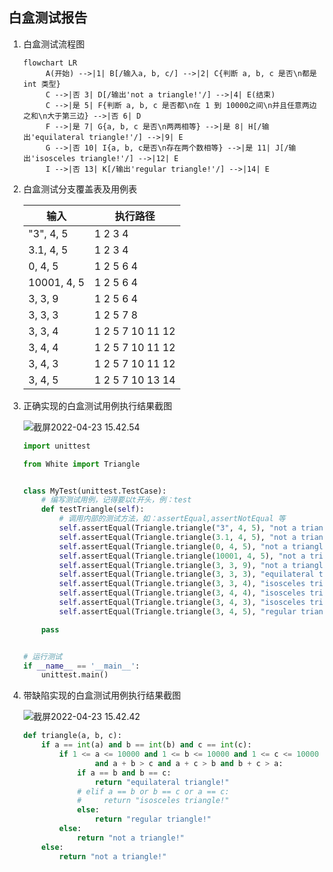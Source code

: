 ## 白盒测试报告

1. 白盒测试流程图

   ```mermaid
   flowchart LR
   		A(开始) -->|1| B[/输入a, b, c/] -->|2| C{判断 a, b, c 是否\n都是 int 类型}
   		C -->|否 3| D[/输出'not a triangle!'/] -->|4| E(结束)
   		C -->|是 5| F{判断 a, b, c 是否都\n在 1 到 10000之间\n并且任意两边之和\n大于第三边} -->|否 6| D
   		F -->|是 7| G{a, b, c 是否\n两两相等} -->|是 8| H[/输出'equilateral triangle!'/] -->|9| E
   		G -->|否 10| I{a, b, c是否\n存在两个数相等} -->|是 11| J[/输出'isosceles triangle!'/] -->|12| E
   		I -->|否 13| K[/输出'regular triangle!'/] -->|14| E
   ```

2. 白盒测试分支覆盖表及用例表

   | 输入        | 执行路径         |
   | ----------- | ---------------- |
   | "3", 4, 5   | 1 2 3 4          |
   | 3.1, 4, 5   | 1 2 3 4          |
   | 0, 4, 5     | 1 2 5 6 4        |
   | 10001, 4, 5 | 1 2 5 6 4        |
   | 3, 3, 9     | 1 2 5 6 4        |
   | 3, 3, 3     | 1 2 5 7 8        |
   | 3, 3, 4     | 1 2 5 7 10 11 12 |
   | 3, 4, 4     | 1 2 5 7 10 11 12 |
   | 3, 4, 3     | 1 2 5 7 10 11 12 |
   | 3, 4, 5     | 1 2 5 7 10 13 14 |

3. 正确实现的白盒测试用例执行结果截图

   ![截屏2022-04-23 15.42.54](https://cdn.jsdelivr.net/gh/hjc-owo/allImgs/img/202204231543911.png)

   ```python
   import unittest
   
   from White import Triangle
   
   
   class MyTest(unittest.TestCase):
       # 编写测试用例，记得要以t开头，例：test
       def testTriangle(self):
           # 调用内部的测试方法，如：assertEqual,assertNotEqual 等
           self.assertEqual(Triangle.triangle("3", 4, 5), "not a triangle!")
           self.assertEqual(Triangle.triangle(3.1, 4, 5), "not a triangle!")
           self.assertEqual(Triangle.triangle(0, 4, 5), "not a triangle!")
           self.assertEqual(Triangle.triangle(10001, 4, 5), "not a triangle!")
           self.assertEqual(Triangle.triangle(3, 3, 9), "not a triangle!")
           self.assertEqual(Triangle.triangle(3, 3, 3), "equilateral triangle!")
           self.assertEqual(Triangle.triangle(3, 3, 4), "isosceles triangle!")
           self.assertEqual(Triangle.triangle(3, 4, 4), "isosceles triangle!")
           self.assertEqual(Triangle.triangle(3, 4, 3), "isosceles triangle!")
           self.assertEqual(Triangle.triangle(3, 4, 5), "regular triangle!")
   
       pass
   
   
   # 运行测试
   if __name__ == '__main__':
       unittest.main()
   
   ```

4. 带缺陷实现的白盒测试用例执行结果截图

   ![截屏2022-04-23 15.42.42](https://cdn.jsdelivr.net/gh/hjc-owo/allImgs/img/202204231543095.png)

   ```python
   def triangle(a, b, c):
       if a == int(a) and b == int(b) and c == int(c):
           if 1 <= a <= 10000 and 1 <= b <= 10000 and 1 <= c <= 10000 \
                   and a + b > c and a + c > b and b + c > a:
               if a == b and b == c:
                   return "equilateral triangle!"
               # elif a == b or b == c or a == c:
               #     return "isosceles triangle!"
               else:
                   return "regular triangle!"
           else:
               return "not a triangle!"
       else:
           return "not a triangle!"
   
   ```

   
